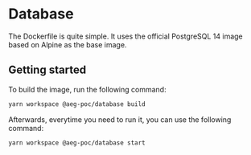 # Database

The Dockerfile is quite simple. It uses the official PostgreSQL 14 image based on Alpine as the base image.

## Getting started

To build the image, run the following command:

```bash
yarn workspace @aeg-poc/database build
```

Afterwards, everytime you need to run it, you can use the following command:

```bash
yarn workspace @aeg-poc/database start
```
